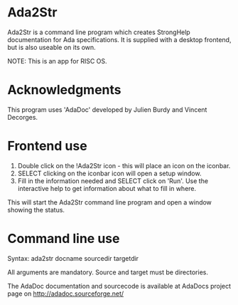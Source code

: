 
# Ada2Str
Ada2Str is a command line program which creates StrongHelp documentation
for Ada specifications. It is supplied with a desktop frontend, but is
also useable on its own.

NOTE: This is an app for RISC OS.


# Acknowledgments
This program uses 'AdaDoc' developed by Julien Burdy and
Vincent Decorges.

# Frontend use
1. Double click on the !Ada2Str icon - this will place an icon on the
iconbar. 
2. SELECT clicking on the iconbar icon will open a setup window.
3. Fill in the information needed and SELECT click on 'Run'. Use the
interactive help to get information about what to fill in where.

This will start the Ada2Str command line program and open a window
showing the status.

# Command line use
Syntax: ada2str docname sourcedir targetdir

All arguments are mandatory. Source and target must be directories.

The AdaDoc documentation and sourcecode is available at AdaDocs project
page on http://adadoc.sourceforge.net/